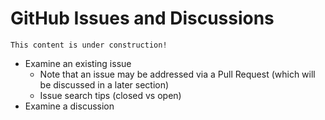# GitHub Issues and Discussions

```{note}
This content is under construction!
```

- Examine an existing issue
  - Note that an issue may be addressed via a Pull Request (which will be discussed in a later section)
  - Issue search tips (closed vs open)
- Examine a discussion
